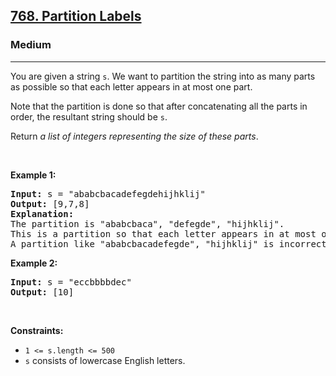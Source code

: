 <h2><a href="https://leetcode.com/problems/partition-labels">768. Partition Labels</a></h2><h3>Medium</h3><hr><p>You are given a string <code>s</code>. We want to partition the string into as many parts as possible so that each letter appears in at most one part.</p>

<p>Note that the partition is done so that after concatenating all the parts in order, the resultant string should be <code>s</code>.</p>

<p>Return <em>a list of integers representing the size of these parts</em>.</p>

<p>&nbsp;</p>
<p><strong class="example">Example 1:</strong></p>

<pre>
<strong>Input:</strong> s = &quot;ababcbacadefegdehijhklij&quot;
<strong>Output:</strong> [9,7,8]
<strong>Explanation:</strong>
The partition is &quot;ababcbaca&quot;, &quot;defegde&quot;, &quot;hijhklij&quot;.
This is a partition so that each letter appears in at most one part.
A partition like &quot;ababcbacadefegde&quot;, &quot;hijhklij&quot; is incorrect, because it splits s into less parts.
</pre>

<p><strong class="example">Example 2:</strong></p>

<pre>
<strong>Input:</strong> s = &quot;eccbbbbdec&quot;
<strong>Output:</strong> [10]
</pre>

<p>&nbsp;</p>
<p><strong>Constraints:</strong></p>

<ul>
	<li><code>1 &lt;= s.length &lt;= 500</code></li>
	<li><code>s</code> consists of lowercase English letters.</li>
</ul>
